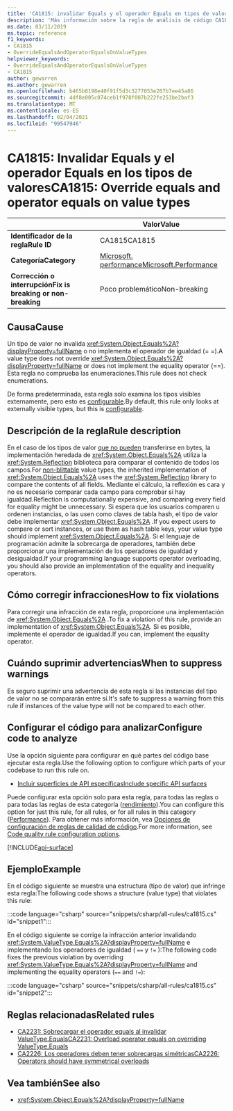 ```yaml
---
title: 'CA1815: invalidar Equals y el operador Equals en tipos de valor (análisis de código)'
description: 'Más información sobre la regla de análisis de código CA1815: invalidar Equals y el operador Equals en los tipos de valor'
ms.date: 03/11/2019
ms.topic: reference
f1_keywords:
- CA1815
- OverrideEqualsAndOperatorEqualsOnValueTypes
helpviewer_keywords:
- OverrideEqualsAndOperatorEqualsOnValueTypes
- CA1815
author: gewarren
ms.author: gewarren
ms.openlocfilehash: b465b8198e40f91f5d3c3277053e207b7ee45a86
ms.sourcegitcommit: 4df8e005c074ceb1f978f007b222fe253be2baf3
ms.translationtype: MT
ms.contentlocale: es-ES
ms.lasthandoff: 02/04/2021
ms.locfileid: "99547946"
---
```

# <a name="ca1815-override-equals-and-operator-equals-on-value-types"></a><span data-ttu-id="20489-103">CA1815: Invalidar Equals y el operador Equals en los tipos de valores</span><span class="sxs-lookup"><span data-stu-id="20489-103">CA1815: Override equals and operator equals on value types</span></span>

| | <span data-ttu-id="20489-104">Valor</span><span class="sxs-lookup"><span data-stu-id="20489-104">Value</span></span> |
|-|-|
| <span data-ttu-id="20489-105">**Identificador de la regla**</span><span class="sxs-lookup"><span data-stu-id="20489-105">**Rule ID**</span></span> |<span data-ttu-id="20489-106">CA1815</span><span class="sxs-lookup"><span data-stu-id="20489-106">CA1815</span></span>|
| <span data-ttu-id="20489-107">**Categoría**</span><span class="sxs-lookup"><span data-stu-id="20489-107">**Category**</span></span> |[<span data-ttu-id="20489-108">Microsoft. performance</span><span class="sxs-lookup"><span data-stu-id="20489-108">Microsoft.Performance</span></span>](performance-warnings.md)|
| <span data-ttu-id="20489-109">**Corrección o interrupción**</span><span class="sxs-lookup"><span data-stu-id="20489-109">**Fix is breaking or non-breaking**</span></span> |<span data-ttu-id="20489-110">Poco problemático</span><span class="sxs-lookup"><span data-stu-id="20489-110">Non-breaking</span></span>|

## <a name="cause"></a><span data-ttu-id="20489-111">Causa</span><span class="sxs-lookup"><span data-stu-id="20489-111">Cause</span></span>

<span data-ttu-id="20489-112">Un tipo de valor no invalida <xref:System.Object.Equals%2A?displayProperty=fullName> o no implementa el operador de igualdad (= =).</span><span class="sxs-lookup"><span data-stu-id="20489-112">A value type does not override <xref:System.Object.Equals%2A?displayProperty=fullName> or does not implement the equality operator (==).</span></span> <span data-ttu-id="20489-113">Esta regla no comprueba las enumeraciones.</span><span class="sxs-lookup"><span data-stu-id="20489-113">This rule does not check enumerations.</span></span>

<span data-ttu-id="20489-114">De forma predeterminada, esta regla solo examina los tipos visibles externamente, pero esto es [configurable](#configure-code-to-analyze).</span><span class="sxs-lookup"><span data-stu-id="20489-114">By default, this rule only looks at externally visible types, but this is [configurable](#configure-code-to-analyze).</span></span>

## <a name="rule-description"></a><span data-ttu-id="20489-115">Descripción de la regla</span><span class="sxs-lookup"><span data-stu-id="20489-115">Rule description</span></span>

<span data-ttu-id="20489-116">En el caso de los tipos de valor [que no pueden](../../../framework/interop/blittable-and-non-blittable-types.md) transferirse en bytes, la implementación heredada de <xref:System.Object.Equals%2A> utiliza la <xref:System.Reflection> biblioteca para comparar el contenido de todos los campos.</span><span class="sxs-lookup"><span data-stu-id="20489-116">For [non-blittable](../../../framework/interop/blittable-and-non-blittable-types.md) value types, the inherited implementation of <xref:System.Object.Equals%2A> uses the <xref:System.Reflection> library to compare the contents of all fields.</span></span> <span data-ttu-id="20489-117">Mediante el cálculo, la reflexión es cara y no es necesario comparar cada campo para comprobar si hay igualdad.</span><span class="sxs-lookup"><span data-stu-id="20489-117">Reflection is computationally expensive, and comparing every field for equality might be unnecessary.</span></span> <span data-ttu-id="20489-118">Si espera que los usuarios comparen u ordenen instancias, o las usen como claves de tabla hash, el tipo de valor debe implementar <xref:System.Object.Equals%2A> .</span><span class="sxs-lookup"><span data-stu-id="20489-118">If you expect users to compare or sort instances, or use them as hash table keys, your value type should implement <xref:System.Object.Equals%2A>.</span></span> <span data-ttu-id="20489-119">Si el lenguaje de programación admite la sobrecarga de operadores, también debe proporcionar una implementación de los operadores de igualdad y desigualdad.</span><span class="sxs-lookup"><span data-stu-id="20489-119">If your programming language supports operator overloading, you should also provide an implementation of the equality and inequality operators.</span></span>

## <a name="how-to-fix-violations"></a><span data-ttu-id="20489-120">Cómo corregir infracciones</span><span class="sxs-lookup"><span data-stu-id="20489-120">How to fix violations</span></span>

<span data-ttu-id="20489-121">Para corregir una infracción de esta regla, proporcione una implementación de <xref:System.Object.Equals%2A> .</span><span class="sxs-lookup"><span data-stu-id="20489-121">To fix a violation of this rule, provide an implementation of <xref:System.Object.Equals%2A>.</span></span> <span data-ttu-id="20489-122">Si es posible, implemente el operador de igualdad.</span><span class="sxs-lookup"><span data-stu-id="20489-122">If you can, implement the equality operator.</span></span>

## <a name="when-to-suppress-warnings"></a><span data-ttu-id="20489-123">Cuándo suprimir advertencias</span><span class="sxs-lookup"><span data-stu-id="20489-123">When to suppress warnings</span></span>

<span data-ttu-id="20489-124">Es seguro suprimir una advertencia de esta regla si las instancias del tipo de valor no se compararán entre sí.</span><span class="sxs-lookup"><span data-stu-id="20489-124">It's safe to suppress a warning from this rule if instances of the value type will not be compared to each other.</span></span>

## <a name="configure-code-to-analyze"></a><span data-ttu-id="20489-125">Configurar el código para analizar</span><span class="sxs-lookup"><span data-stu-id="20489-125">Configure code to analyze</span></span>

<span data-ttu-id="20489-126">Use la opción siguiente para configurar en qué partes del código base ejecutar esta regla.</span><span class="sxs-lookup"><span data-stu-id="20489-126">Use the following option to configure which parts of your codebase to run this rule on.</span></span>

- [<span data-ttu-id="20489-127">Incluir superficies de API específicas</span><span class="sxs-lookup"><span data-stu-id="20489-127">Include specific API surfaces</span></span>](#include-specific-api-surfaces)

<span data-ttu-id="20489-128">Puede configurar esta opción solo para esta regla, para todas las reglas o para todas las reglas de esta categoría ([rendimiento](performance-warnings.md)).</span><span class="sxs-lookup"><span data-stu-id="20489-128">You can configure this option for just this rule, for all rules, or for all rules in this category ([Performance](performance-warnings.md)).</span></span> <span data-ttu-id="20489-129">Para obtener más información, vea [Opciones de configuración de reglas de calidad de código](../code-quality-rule-options.md).</span><span class="sxs-lookup"><span data-stu-id="20489-129">For more information, see [Code quality rule configuration options](../code-quality-rule-options.md).</span></span>

[!INCLUDE[api-surface](~/includes/code-analysis/api-surface.md)]

## <a name="example"></a><span data-ttu-id="20489-130">Ejemplo</span><span class="sxs-lookup"><span data-stu-id="20489-130">Example</span></span>

<span data-ttu-id="20489-131">En el código siguiente se muestra una estructura (tipo de valor) que infringe esta regla:</span><span class="sxs-lookup"><span data-stu-id="20489-131">The following code shows a structure (value type) that violates this rule:</span></span>

:::code language="csharp" source="snippets/csharp/all-rules/ca1815.cs" id="snippet1":::

<span data-ttu-id="20489-132">En el código siguiente se corrige la infracción anterior invalidando <xref:System.ValueType.Equals%2A?displayProperty=fullName> e implementando los operadores de igualdad ( `==` y `!=` ):</span><span class="sxs-lookup"><span data-stu-id="20489-132">The following code fixes the previous violation by overriding <xref:System.ValueType.Equals%2A?displayProperty=fullName> and implementing the equality operators (`==` and `!=`):</span></span>

:::code language="csharp" source="snippets/csharp/all-rules/ca1815.cs" id="snippet2":::

## <a name="related-rules"></a><span data-ttu-id="20489-133">Reglas relacionadas</span><span class="sxs-lookup"><span data-stu-id="20489-133">Related rules</span></span>

- [<span data-ttu-id="20489-134">CA2231: Sobrecargar el operador equals al invalidar ValueType.Equals</span><span class="sxs-lookup"><span data-stu-id="20489-134">CA2231: Overload operator equals on overriding ValueType.Equals</span></span>](ca2231.md)
- [<span data-ttu-id="20489-135">CA2226: Los operadores deben tener sobrecargas simétricas</span><span class="sxs-lookup"><span data-stu-id="20489-135">CA2226: Operators should have symmetrical overloads</span></span>](ca2226.md)

## <a name="see-also"></a><span data-ttu-id="20489-136">Vea también</span><span class="sxs-lookup"><span data-stu-id="20489-136">See also</span></span>

- <xref:System.Object.Equals%2A?displayProperty=fullName>
